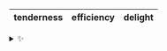 | tenderness | efficiency | delight |
| :--------: | :--------: | :-----: |

<details>
  <summary>✨</summary>
  These words are chosen at random each day. New words will appear here tomorrow morning.
</details>